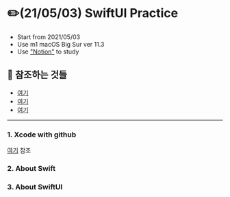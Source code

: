 # :pencil2:(21/05/03) SwiftUI Practice 

 - Start from 2021/05/03
 - Use m1 macOS Big Sur ver 11.3
 - Use ["Notion"](https://www.notion.so/) to study

## :mag_right: 참조하는 것들
 - [여기](https://seons-dev.tistory.com/)
 - [여기](https://www.youtube.com/watch?v=uUMWEu2YJew&list=PLuoeXyslFTuZRi4q4VT6lZKxYbr7so1Mr)
 - [여기](https://www.youtube.com/watch?v=LiWtjXLlhYw&list=PLgOlaPUIbynqyJHiTEv7CFaXd8g5jtogT)
------

### 1. Xcode with github
[여기](https://notion.so/XCODE-393bcfa3ba744eafb090fb63a0cf3280) 참조


### 2. About Swift

### 3. About SwiftUI
